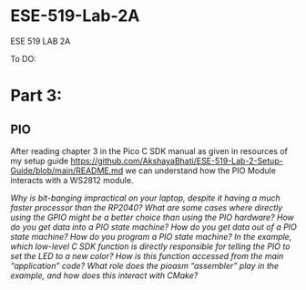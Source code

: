 # ESE-519-Lab-2A
ESE 519 LAB 2A


To DO: 

# Part 3: #

## PIO ##
 
 After reading chapter 3 in the Pico C SDK manual as given in resources of my setup guide https://github.com/AkshayaBhati/ESE-519-Lab-2-Setup-Guide/blob/main/README.md
 we can understand how the PIO Module interacts with a WS2812 module. 
 
 *Why is bit-banging impractical on your laptop, despite it having a
much faster processor than the RP2040?*
*What are some cases where directly using the GPIO might be a
better choice than using the PIO hardware?*
*How do you get data into a PIO state machine?*
*How do you get data out of a PIO state machine?*
*How do you program a PIO state machine?*
*In the example, which low-level C SDK function is directly
responsible for telling the PIO to set the LED to a new color? How
is this function accessed from the main “application” code?*
*What role does the pioasm “assembler” play in the example, and
how does this interact with CMake?*
